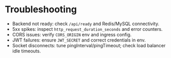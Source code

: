 # Troubleshooting

- Backend not ready: check `/api/ready` and Redis/MySQL connectivity.
- 5xx spikes: inspect `http_request_duration_seconds` and error counters.
- CORS issues: verify `CORS_ORIGIN` env and ingress config.
- JWT failures: ensure `JWT_SECRET` and correct credentials in env.
- Socket disconnects: tune pingInterval/pingTimeout; check load balancer idle timeouts.
